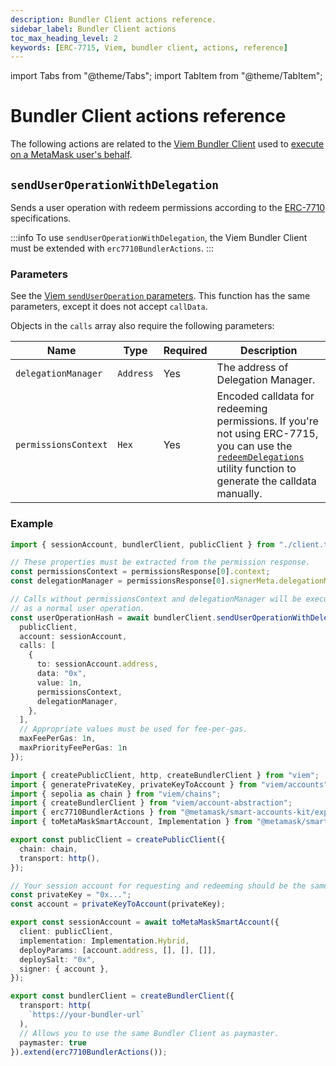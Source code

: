 ```yaml
---
description: Bundler Client actions reference.
sidebar_label: Bundler Client actions
toc_max_heading_level: 2
keywords: [ERC-7715, Viem, bundler client, actions, reference]
---
```


import Tabs from "@theme/Tabs";
import TabItem from "@theme/TabItem";

# Bundler Client actions reference

The following actions are related to the [Viem Bundler Client](https://viem.sh/account-abstraction/clients/bundler) used to [execute on a MetaMask user's behalf](../../guides/erc7715/execute-on-metamask-users-behalf.md).

## `sendUserOperationWithDelegation`

Sends a user operation with redeem permissions according to the [ERC-7710](https://eips.ethereum.org/EIPS/eip-7710) specifications.

:::info
To use `sendUserOperationWithDelegation`, the Viem Bundler Client must be
extended with `erc7710BundlerActions`.
:::

### Parameters

See the [Viem `sendUserOperation` parameters](https://viem.sh/account-abstraction/actions/bundler/sendUserOperation).
This function has the same parameters, except it does not accept `callData`.

Objects in the `calls` array also require the following parameters:

| Name | Type | Required | Description                                                                                                                                                                                        |
| ---- | ---- | -------- |----------------------------------------------------------------------------------------------------------------------------------------------------------------------------------------------------|
| `delegationManager` | `Address` | Yes | The address of Delegation Manager.                                                                                                                                                                 |
| `permissionsContext` | `Hex` | Yes | Encoded calldata for redeeming permissions. If you're not using ERC-7715, you can use the [`redeemDelegations`](../delegation/index.md#redeemdelegations) utility function to generate the calldata manually. |

### Example

<Tabs>
<TabItem value ="example.ts">

```ts
import { sessionAccount, bundlerClient, publicClient } from "./client.ts";

// These properties must be extracted from the permission response.
const permissionsContext = permissionsResponse[0].context;
const delegationManager = permissionsResponse[0].signerMeta.delegationManager;

// Calls without permissionsContext and delegationManager will be executed 
// as a normal user operation.
const userOperationHash = await bundlerClient.sendUserOperationWithDelegation({
  publicClient,
  account: sessionAccount,
  calls: [
    {
      to: sessionAccount.address,
      data: "0x",
      value: 1n,
      permissionsContext,
      delegationManager,
    },
  ],
  // Appropriate values must be used for fee-per-gas. 
  maxFeePerGas: 1n,
  maxPriorityFeePerGas: 1n
});
```

</TabItem>
<TabItem value ="client.ts">

```ts
import { createPublicClient, http, createBundlerClient } from "viem";
import { generatePrivateKey, privateKeyToAccount } from "viem/accounts";
import { sepolia as chain } from "viem/chains";
import { createBundlerClient } from "viem/account-abstraction";
import { erc7710BundlerActions } from "@metamask/smart-accounts-kit/experimental";
import { toMetaMaskSmartAccount, Implementation } from "@metamask/smart-accounts-kit";

export const publicClient = createPublicClient({
  chain: chain,
  transport: http(),
});

// Your session account for requesting and redeeming should be the same.
const privateKey = "0x...";
const account = privateKeyToAccount(privateKey);

export const sessionAccount = await toMetaMaskSmartAccount({
  client: publicClient,
  implementation: Implementation.Hybrid,
  deployParams: [account.address, [], [], []],
  deploySalt: "0x",
  signer: { account },
});

export const bundlerClient = createBundlerClient({
  transport: http(
    `https://your-bundler-url`
  ),
  // Allows you to use the same Bundler Client as paymaster.
  paymaster: true
}).extend(erc7710BundlerActions());
```

</TabItem>
</Tabs>

